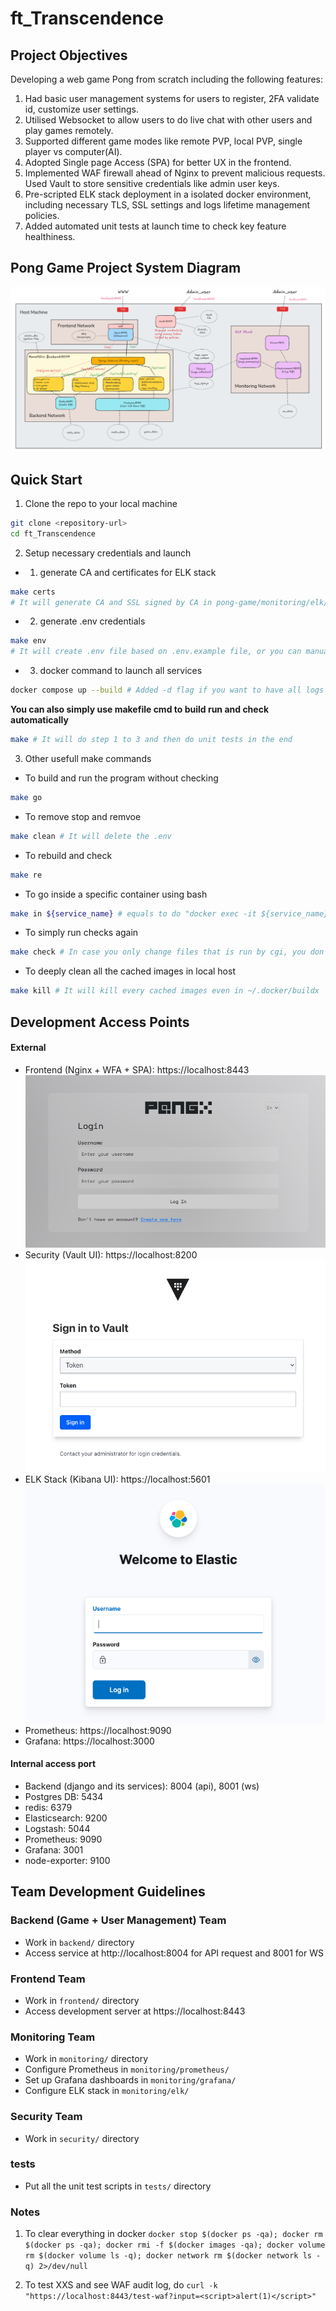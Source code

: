 # ft_Transcendence

## Project Objectives
Developing a web game Pong from scratch including the following features:
1. Had basic user management systems for users to register, 2FA validate id, customize user settings.
2. Utilised Websocket to allow users to do live chat with other users and play games remotely.
3. Supported different game modes like remote PVP, local PVP, single player vs computer(AI).
4. Adopted Single page Access (SPA) for better UX in the frontend.
5. Implemented WAF firewall ahead of Nginx to prevent malicious requests. Used Vault to store sensitive credentials like admin user keys.
6. Pre-scripted ELK stack deployment in a isolated docker environment, including necessary TLS, SSL settings and logs lifetime management policies.
7. Added automated unit tests at launch time to check key feature healthiness.


## Pong Game Project System Diagram

![Alt text](image/monolithic_diagram4.png)

## Quick Start 

1. Clone the repo to your local machine
```bash
git clone <repository-url>
cd ft_Transcendence
```
2. Setup necessary credentials and launch

- 1) generate CA and certificates for ELK stack
```bash
make certs 
# It will generate CA and SSL signed by CA in pong-game/monitoring/elk/certs
```
- 2) generate .env credentials
```bash
make env 
# It will create .env file based on .env.example file, or you can manually create yourself
```
- 3) docker command to launch all services
```bash 
docker compose up --build # Added -d flag if you want to have all logs in the background
```

**You can also simply use makefile cmd to build run and check automatically**
```bash
make # It will do step 1 to 3 and then do unit tests in the end
```

3. Other usefull make commands
- To build and run the program without checking
```bash
make go
```
- To remove stop and remvoe
```bash
make clean # It will delete the .env
```
- To rebuild and check
```bash
make re
```
- To go inside a specific container using bash
```bash
make in ${service_name} # equals to do "docker exec -it ${service_name} bash"
```
- To simply run checks again
```bash
make check # In case you only change files that is run by cgi, you don't need to rebuild
```
- To deeply clean all the cached images in local host
```bash
make kill # It will kill every cached images even in ~/.docker/buildx
```

## Development Access Points

#### External
- Frontend (Nginx + WFA + SPA): https://localhost:8443
![Alt text](image/login/Pong-game_login_page.png)
- Security (Vault UI): https://localhost:8200
![Alt text](image/login/Vault_login_page.png)
- ELK Stack (Kibana UI): https://localhost:5601
![Alt text](image/login/ELK_login_page.png)
- Prometheus: https://localhost:9090
- Grafana: https://localhost:3000
#### Internal access port
- Backend (django and its services): 8004 (api), 8001 (ws)
- Postgres DB: 5434
- redis: 6379
- Elasticsearch: 9200
- Logstash: 5044
- Prometheus: 9090
- Grafana: 3001
- node-exporter: 9100

## Team Development Guidelines

### Backend (Game + User Management) Team
- Work in `backend/` directory
- Access service at http://localhost:8004 for API request and 8001 for WS

### Frontend Team
- Work in `frontend/` directory
- Access development server at https://localhost:8443

### Monitoring Team
- Work in `monitoring/` directory
- Configure Prometheus in `monitoring/prometheus/`
- Set up Grafana dashboards in `monitoring/grafana/`
- Configure ELK stack in `monitoring/elk/`

### Security Team
- Work in `security/` directory

### tests
- Put all the unit test scripts in `tests/` directory

### Notes

1. To clear everything in docker ```docker stop $(docker ps -qa); docker rm $(docker ps -qa); docker rmi -f $(docker images -qa); docker volume rm $(docker volume ls -q); docker network rm $(docker network ls -q) 2>/dev/null```

2. To test XXS and see WAF audit log, do ```curl -k "https://localhost:8443/test-waf?input=<script>alert(1)</script>"```
